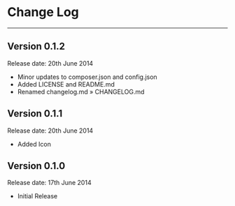 # Change Log

---

## Version 0.1.2

Release date: 20th June 2014

- Minor updates to composer.json and config.json
- Added LICENSE and README.md
- Renamed changelog.md » CHANGELOG.md

## Version 0.1.1

Release date: 20th June 2014

- Added Icon

## Version 0.1.0

Release date: 17th June 2014

- Initial Release